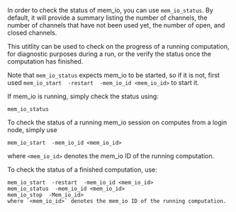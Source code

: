 In order to check the status of mem_io, you can use `mem_io_status`.  By default, it will provide a summary listing the number of channels, the number of channels that have not been used yet, the number of open, and closed channels.

This utitlity can be used to check on the progress of a running computation, for diagnostic purposes during a run, or the verify the status once the computation has finished.

Note that `mem_io_status` expects mem_io to be started, so if it is not, first used `mem_io_start  -restart  -mem_io_id <mem_io_id>` to start it.

If mem_io is running, simply check the  status using:
```
mem_io_status
```

To check the status of a running mem_io session on computes from a login node, simply use
```
mem_io_start  -mem_io_id <mem_io_id>
```
where `<mem_io_id>` denotes the mem_io ID of the running computation.

To check the status of a finished computation, use:
```
mem_io_start  -restart  -mem_io_id <mem_io_id>
mem_io_status  -mem_io_id <mem_io_id>
mem_io_stop  -Mem_io_id>
where `<mem_io_id>` denotes the mem_io ID of the running computation.
